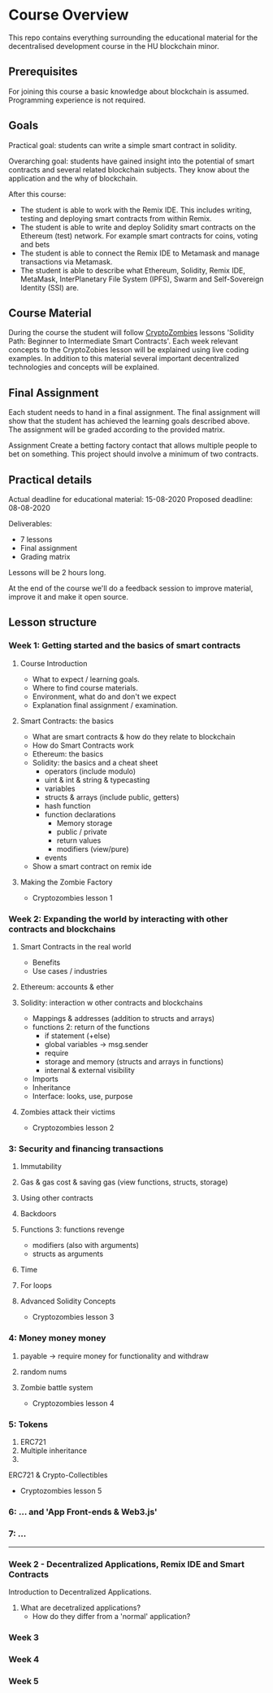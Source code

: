 # Course Overview

This repo contains everything surrounding the educational material for the decentralised development course in the HU blockchain minor.

## Prerequisites

For joining this course a basic knowledge about blockchain is assumed. Programming experience is not required.

## Goals

Practical goal: students can write a simple smart contract in solidity.

Overarching goal: students have gained insight into the potential of smart contracts and several related blockchain subjects. They know about the application and the why of blockchain.

After this course:

- The student is able to work with the Remix IDE. This includes writing, testing and deploying smart contracts from within Remix.
- The student is able to write and deploy Solidity smart contracts on the Ethereum (test) network. For example smart contracts for coins, voting and bets
- The student is able to connect the Remix IDE to Metamask and manage transactions via Metamask.
- The student is able to describe what Ethereum, Solidity, Remix IDE, MetaMask, InterPlanetary File System (IPFS), Swarm and Self-Sovereign Identity (SSI) are.

## Course Material

During the course the student will follow [CryptoZombies](https://cryptozombies.io/en/solidity) lessons 'Solidity Path: Beginner to Intermediate Smart Contracts'. Each week relevant concepts to the CryptoZobies lesson will be explained using live coding examples. In addition to this material several important decentralized technologies and concepts will be explained.

## Final Assignment

Each student needs to hand in a final assignment. The final assignment will show that the student has achieved the learning goals described above. The assignment will be graded according to the provided matrix.

<!-- TODO Add matrix -->

Assignment
Create a betting factory contact that allows multiple people to bet on something. This project should involve a minimum of two contracts.

<!-- There will be a document available for each week with explanations and assignments. Slides will also be made available toghether with a cheatsheet. The cheatsheet will give an overview of difficult topics and will provide some dutch translations to make it easier to understand. -->

## Practical details

Actual deadline for educational material: 15-08-2020
Proposed deadline: 08-08-2020

Deliverables:

- 7 lessons
- Final assignment
- Grading matrix

Lessons will be 2 hours long.

At the end of the course we'll do a feedback session to improve material, improve it and make it open source.

## Lesson structure

### Week 1: Getting started and the basics of smart contracts

1. Course Introduction

   - What to expect / learning goals.
   - Where to find course materials.
   - Environment, what do and don't we expect
   - Explanation final assignment / examination.

2. Smart Contracts: the basics

   - What are smart contracts & how do they relate to blockchain
   - How do Smart Contracts work
   - Ethereum: the basics
   - Solidity: the basics and a cheat sheet
     - operators (include modulo)
     - uint & int & string & typecasting
     - variables
     - structs & arrays (include public, getters)
     - hash function
     - function declarations
       - Memory storage
       - public / private
       - return values
       - modifiers (view/pure)
     - events
   - Show a smart contract on remix ide

3. Making the Zombie Factory
   - Cryptozombies lesson 1

### Week 2: Expanding the world by interacting with other contracts and blockchains

1. Smart Contracts in the real world

   - Benefits
   - Use cases / industries

2. Ethereum: accounts & ether

3. Solidity: interaction w other contracts and blockchains
   <!-- A contract will just sit on the blockchain doing nothing until someone calls one of its functions. So there will always be a msg.sender. -->

   - Mappings & addresses (addition to structs and arrays)
   - functions 2: return of the functions
     - if statement (+else)
     - global variables -> msg.sender
     - require
     - storage and memory (structs and arrays in functions)
     - internal & external visibility
   - Imports
   - Inheritance
   - Interface: looks, use, purpose

4. Zombies attack their victims
   - Cryptozombies lesson 2

### 3: Security and financing transactions

1. Immutability
2. Gas & gas cost & saving gas (view functions, structs, storage)
3. Using other contracts
4. Backdoors
5. Functions 3: functions revenge

   - modifiers (also with arguments)
   - structs as arguments

6. Time
7. For loops
8. Advanced Solidity Concepts
   - Cryptozombies lesson 3

### 4: Money money money

1. payable -> require money for functionality and withdraw
2. random nums

3. Zombie battle system
   - Cryptozombies lesson 4

### 5: Tokens

1. ERC721
2. Multiple inheritance
3.

ERC721 & Crypto-Collectibles

- Cryptozombies lesson 5

### 6: ... and 'App Front-ends & Web3.js'

### 7: ...

---

### Week 2 - Decentralized Applications, Remix IDE and Smart Contracts

Introduction to Decentralized Applications.

1. What are decetralized applications?
   - How do they differ from a 'normal' application?

### Week 3

### Week 4

### Week 5

<!-- #### Basic

1. Smart contract security
   1. DAO hack

Decentralized File Storage with InterPlanetary File System (IPFS) and Swarm

#### Basic

1. What is IPFS? What is Swarm?
   1. What are the benefits of using decentralized storage?
      1. deduplication, because everything is addressed by a hash
      2. integrity, files match the hash...
      3. ...
2. Download and explore IPFS Desktop
3. Publishing files on IPFS -->

<!-- ## Resources

- Remix IDE - [https://remix.ethereum.org/](https://remix.ethereum.org/)
- Remix IDE Documentation - [https://remix-ide.readthedocs.io/en/latest/](https://remix-ide.readthedocs.io/en/latest/)
- MetaMask - [https://metamask.io/](https://metamask.io/)
- Truffle Suite - [https://www.trufflesuite.com/](https://www.trufflesuite.com/)
- Web3.js Documentation - [https://web3js.readthedocs.io/en/v1.2.4/](https://web3js.readthedocs.io/en/v1.2.4/)
- Swarm Documentation - [https://swarm-guide.readthedocs.io/en/latest/introduction.html](https://swarm-guide.readthedocs.io/en/latest/introduction.html)
- IPFS - [https://ipfs.io/](https://ipfs.io/)
- IPFS Desktop - [https://docs.ipfs.io/](https://docs.ipfs.io/)
- EthPM Documentation - [https://ethpm.github.io/ethpm-spec/](https://ethpm.github.io/ethpm-spec/) -->

